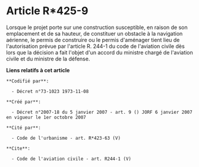 # Article R*425-9

Lorsque le projet porte sur une construction susceptible, en raison de son emplacement et de sa hauteur, de constituer un
obstacle à la navigation aérienne, le permis de construire ou le permis d'aménager tient lieu de l'autorisation prévue par
l'article R. 244-1 du code de l'aviation civile dès lors que la décision a fait l'objet d'un accord du ministre chargé de
l'aviation civile et du ministre de la défense.

**Liens relatifs à cet article**

	**Codifié par**:

	  - Décret n°73-1023 1973-11-08

	**Créé par**:

	  - Décret n°2007-18 du 5 janvier 2007 - art. 9 () JORF 6 janvier 2007 en vigueur le 1er octobre 2007

	**Cité par**:

	  - Code de l'urbanisme - art. R*423-63 (V)

	**Cite**:

	  - Code de l'aviation civile - art. R244-1 (V)

